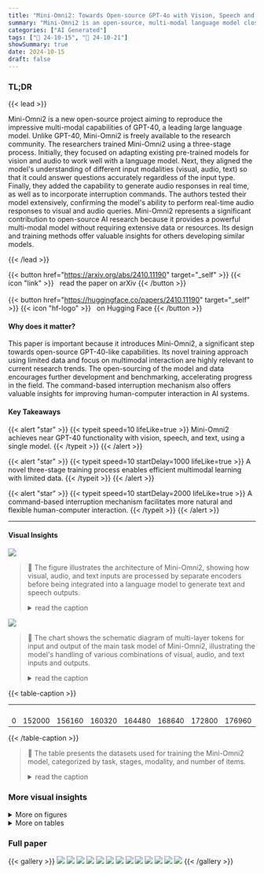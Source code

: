 ```yaml
---
title: "Mini-Omni2: Towards Open-source GPT-4o with Vision, Speech and Duplex Capabilities"
summary: "Mini-Omni2 is an open-source, multi-modal language model closely replicating GPT-40's vision, speech, and duplex capabilities, trained efficiently on a limited dataset."
categories: ["AI Generated"]
tags: ["🔖 24-10-15", "🤗 24-10-21"]
showSummary: true
date: 2024-10-15
draft: false
---
```


### TL;DR


{{< lead >}}

Mini-Omni2 is a new open-source project aiming to reproduce the impressive multi-modal capabilities of GPT-40, a leading large language model.  Unlike GPT-40, Mini-Omni2 is freely available to the research community.  The researchers trained Mini-Omni2 using a three-stage process. Initially, they focused on adapting existing pre-trained models for vision and audio to work well with a language model.  Next, they aligned the model's understanding of different input modalities (visual, audio, text) so that it could answer questions accurately regardless of the input type. Finally, they added the capability to generate audio responses in real time, as well as to incorporate interruption commands. The authors tested their model extensively, confirming the model's ability to perform real-time audio responses to visual and audio queries.  Mini-Omni2 represents a significant contribution to open-source AI research because it provides a powerful multi-modal model without requiring extensive data or resources. Its design and training methods offer valuable insights for others developing similar models.

{{< /lead >}}


{{< button href="https://arxiv.org/abs/2410.11190" target="_self" >}}
{{< icon "link" >}} &nbsp; read the paper on arXiv
{{< /button >}}
<br><br>
{{< button href="https://huggingface.co/papers/2410.11190" target="_self" >}}
{{< icon "hf-logo" >}} &nbsp; on Hugging Face
{{< /button >}}

#### Why does it matter?
This paper is important because it introduces Mini-Omni2, a significant step towards open-source GPT-40-like capabilities.  Its novel training approach using limited data and focus on multimodal interaction are highly relevant to current research trends. The open-sourcing of the model and data encourages further development and benchmarking, accelerating progress in the field.  The command-based interruption mechanism also offers valuable insights for improving human-computer interaction in AI systems.
#### Key Takeaways

{{< alert "star" >}}
{{< typeit speed=10 lifeLike=true >}} Mini-Omni2 achieves near GPT-40 functionality with vision, speech, and text, using a single model. {{< /typeit >}}
{{< /alert >}}

{{< alert "star" >}}
{{< typeit speed=10 startDelay=1000 lifeLike=true >}} A novel three-stage training process enables efficient multimodal learning with limited data. {{< /typeit >}}
{{< /alert >}}

{{< alert "star" >}}
{{< typeit speed=10 startDelay=2000 lifeLike=true >}} A command-based interruption mechanism facilitates more natural and flexible human-computer interaction. {{< /typeit >}}
{{< /alert >}}

------
#### Visual Insights



![](figures/figures_1_0.png)

> 🔼 The figure illustrates the architecture of Mini-Omni2, showing how visual, audio, and text inputs are processed by separate encoders before being integrated into a language model to generate text and speech outputs.
> <details>
> <summary>read the caption</summary>
> Figure 1: The Mini-Omni2 model architecture.
> </details>





![](charts/charts_5_0.png)

> 🔼 The chart shows the schematic diagram of multi-layer tokens for input and output of the main task model of Mini-Omni2, illustrating the model's handling of various combinations of visual, audio, and text inputs and outputs.
> <details>
> <summary>read the caption</summary>
> Figure 3: Schematic diagram of multi-layer tokens for input and output of the main task model of Mini-Omni2.
> </details>





{{< table-caption >}}
<table id='1' style='font-size:14px'><tr><td></td><td></td><td></td><td></td><td></td><td></td><td></td><td></td><td>vocabsize</td></tr><tr><td>0</td><td>152000</td><td>156160</td><td>160320</td><td>164480</td><td>168640</td><td>172800</td><td>176960</td><td>181120</td></tr></table>{{< /table-caption >}}

> 🔼 The table presents the datasets used for training the Mini-Omni2 model, categorized by task, stages, modality, and number of items.
> <details>
> <summary>read the caption</summary>
> Table 1: The datasets and their usage for training Mini-Omni2.
> </details>



### More visual insights

<details>
<summary>More on figures
</summary>


![](figures/figures_3_0.png)

> 🔼 Mini-Omni2 is shown to provide streaming speech responses for image, audio, and text inputs.
> <details>
> <summary>read the caption</summary>
> Figure 2: Mini-Omni2 now supports streaming speech responses for image, audio and text inputs.
> </details>



![](figures/figures_7_0.png)

> 🔼 The figure illustrates the architecture of Mini-Omni2, showing how visual, audio, and text modalities are integrated into a single language model for end-to-end voice responses.
> <details>
> <summary>read the caption</summary>
> Figure 1: The Mini-Omni2 model architecture.
> </details>



![](figures/figures_10_0.png)

> 🔼 The figure shows the architecture of Mini-Omni2, illustrating how visual, audio, and text modalities are integrated through pretrained encoders and a language model.
> <details>
> <summary>read the caption</summary>
> Figure 1: The Mini-Omni2 model architecture.
> </details>



</details>




<details>
<summary>More on tables
</summary>


{{< table-caption >}}
<table id='0' style='font-size:20px'><tr><td>Task</td><td>Stages</td><td>Dataset</td><td>Modality</td><td>items</td></tr><tr><td rowspan="3">ASR</td><td rowspan="3">1,2,3</td><td>Libritts [Zen et al., 2019]</td><td>A1|T1</td><td>586 h</td></tr><tr><td>VCTK [datashare, 2024]</td><td>A1|T1</td><td>44 h</td></tr><tr><td>Multilingual LibriSpeech [Pratap et al., 2020]</td><td>A1|T1</td><td>8000h</td></tr><tr><td>Text QA</td><td>2,3</td><td>Open-Orca [OpenOrca]</td><td>T1|T2</td><td>2000K</td></tr><tr><td>Audio QA</td><td>2,3</td><td>Moss-002-sft-data [Sun et al., 2024]</td><td>A1|T1|A2|T2</td><td>1500K</td></tr><tr><td>Visual QA</td><td>2,3</td><td>ALLaVA-4V [Sun et al., 2024]</td><td>VIA1|T1|A2|T2</td><td>800K</td></tr><tr><td rowspan="7">voice QA</td><td rowspan="7">final</td><td>Alpaca-GPT4 [vicgalle, 2024]</td><td>A1|T1|A2|T2</td><td>55k</td></tr><tr><td>Identity finetune [sayan1101, 2024]</td><td>A1|T1|A2|T2</td><td>2k</td></tr><tr><td>QAassistant [Mihaiii, 2024a]</td><td>A1|T1|A2|T2</td><td>27k</td></tr><tr><td>Rlhf [Anthropic, 2024]</td><td>A1|T1|A2|T2</td><td>367k</td></tr><tr><td>Trivia-singlechoice [Mihaiii, 2024c]</td><td>A1|T1|A2IT2</td><td>17k</td></tr><tr><td>Trivia-Multichoice [Mihaiii, 2024b]</td><td>A1|T1|A2|T2</td><td>20k</td></tr><tr><td>OpenAssistant [OpenAssistan, 2024]</td><td>A1|T1|A2|T2</td><td>2k</td></tr></table>{{< /table-caption >}}
> 🔼 {{ table.description }}
> <details>
> <summary>read the caption</summary>
> {{ table.caption }}
> </details>


> The table lists the datasets used for training Mini-Omni2, specifying the task, stages of training, dataset name, modality and number of items.


{{< table-caption >}}
<table id='8' style='font-size:14px'><tr><td>Method</td><td>test-clean</td><td>test-other</td><td>dev-clean</td><td>dev-other</td></tr><tr><td>Wav2vec2-base [Baevski et al., 2020]</td><td>6.0</td><td>13.4</td><td>-</td><td>-</td></tr><tr><td>VITA [Fu et al., 2024]</td><td>8.14</td><td>18.41</td><td>7.57</td><td>16.57</td></tr><tr><td>Whisper-small*</td><td>4.4</td><td>10.1</td><td>4.6</td><td>10.3</td></tr><tr><td>Mini-Omni</td><td>4.5</td><td>9.7</td><td>4.6</td><td>9.2</td></tr><tr><td>Mini-Omni2</td><td>4.8</td><td>9.8</td><td>4.7</td><td>9.4</td></tr></table>{{< /table-caption >}}
> 🔼 {{ table.description }}
> <details>
> <summary>read the caption</summary>
> {{ table.caption }}
> </details>


> Table 2 compares the accuracy of speech recognition results for different models, including Mini-Omni2, against baseline models on various test sets.


</details>


### Full paper

{{< gallery >}}
<img src="paper_images/1.png" class="grid-w50 md:grid-w33 xl:grid-w25" />
<img src="paper_images/2.png" class="grid-w50 md:grid-w33 xl:grid-w25" />
<img src="paper_images/3.png" class="grid-w50 md:grid-w33 xl:grid-w25" />
<img src="paper_images/4.png" class="grid-w50 md:grid-w33 xl:grid-w25" />
<img src="paper_images/5.png" class="grid-w50 md:grid-w33 xl:grid-w25" />
<img src="paper_images/6.png" class="grid-w50 md:grid-w33 xl:grid-w25" />
<img src="paper_images/7.png" class="grid-w50 md:grid-w33 xl:grid-w25" />
<img src="paper_images/8.png" class="grid-w50 md:grid-w33 xl:grid-w25" />
<img src="paper_images/9.png" class="grid-w50 md:grid-w33 xl:grid-w25" />
<img src="paper_images/10.png" class="grid-w50 md:grid-w33 xl:grid-w25" />
<img src="paper_images/11.png" class="grid-w50 md:grid-w33 xl:grid-w25" />
<img src="paper_images/12.png" class="grid-w50 md:grid-w33 xl:grid-w25" />
<img src="paper_images/13.png" class="grid-w50 md:grid-w33 xl:grid-w25" />
{{< /gallery >}}